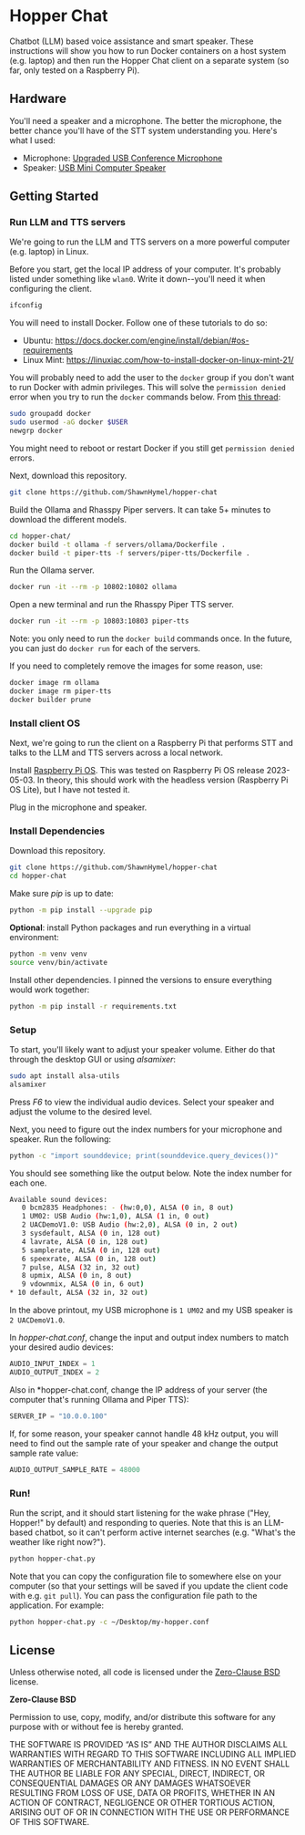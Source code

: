 # Hopper Chat

Chatbot (LLM) based voice assistance and smart speaker. These instructions will show you how to run Docker containers on a host system (e.g. laptop) and then run the Hopper Chat client on a separate system (so far, only tested on a Raspberry Pi).

## Hardware

You'll need a speaker and a microphone. The better the microphone, the better chance you'll have of the STT system understanding you. Here's what I used:

 * Microphone: [Upgraded USB Conference Microphone](https://www.amazon.com/gp/product/B08GPPQH9B/)
 * Speaker: [USB Mini Computer Speaker](https://www.amazon.com/gp/product/B075M7FHM1)

## Getting Started

### Run LLM and TTS servers

We're going to run the LLM and TTS servers on a more powerful computer (e.g. laptop) in Linux. 

Before you start, get the local IP address of your computer. It's probably listed under something like `wlan0`. Write it down--you'll need it when configuring the client.

```sh
ifconfig
```

You will need to install Docker. Follow one of these tutorials to do so:

 * Ubuntu: https://docs.docker.com/engine/install/debian/#os-requirements
 * Linux Mint: https://linuxiac.com/how-to-install-docker-on-linux-mint-21/

You will probably need to add the user to the `docker` group if you don't want to run Docker with admin privileges. This will solve the `permission denied` error when you try to run the `docker` commands below. From [this thread](https://stackoverflow.com/questions/48957195/how-to-fix-docker-got-permission-denied-issue):

```sh
sudo groupadd docker
sudo usermod -aG docker $USER
newgrp docker
```

You might need to reboot or restart Docker if you still get `permission denied` errors.

Next, download this repository.

```sh
git clone https://github.com/ShawnHymel/hopper-chat
```

Build the Ollama and Rhasspy Piper servers. It can take 5+ minutes to download the different models.

```sh
cd hopper-chat/
docker build -t ollama -f servers/ollama/Dockerfile .
docker build -t piper-tts -f servers/piper-tts/Dockerfile .
```

Run the Ollama server.

```sh
docker run -it --rm -p 10802:10802 ollama
```

Open a new terminal and run the Rhasspy Piper TTS server.

```sh
docker run -it --rm -p 10803:10803 piper-tts
```

Note: you only need to run the `docker build` commands once. In the future, you can just do `docker run` for each of the servers.

If you need to completely remove the images for some reason, use:

```sh
docker image rm ollama
docker image rm piper-tts
docker builder prune
```

### Install client OS

Next, we're going to run the client on a Raspberry Pi that performs STT and talks to the LLM and TTS servers across a local network.

Install [Raspberry Pi OS](https://www.raspberrypi.com/software/). This was tested on Raspberry Pi OS release 2023-05-03. In theory, this should work with the headless version (Raspberry Pi OS Lite), but I have not tested it.

Plug in the microphone and speaker.

### Install Dependencies

Download this repository.

```sh
git clone https://github.com/ShawnHymel/hopper-chat
cd hopper-chat
```

Make sure *pip* is up to date:

```sh
python -m pip install --upgrade pip
```

**Optional**: install Python packages and run everything in a virtual environment:

```sh
python -m venv venv
source venv/bin/activate
```

Install other dependencies. I pinned the versions to ensure everything would work together:

```sh
python -m pip install -r requirements.txt
```

### Setup

To start, you'll likely want to adjust your speaker volume. Either do that through the desktop GUI or using *alsamixer*:

```sh
sudo apt install alsa-utils
alsamixer
```

Press *F6* to view the individual audio devices. Select your speaker and adjust the volume to the desired level.

Next, you need to figure out the index numbers for your microphone and speaker. Run the following:

```sh
python -c "import sounddevice; print(sounddevice.query_devices())"
```

You should see something like the output below. Note the index number for each one.

```sh
Available sound devices:
   0 bcm2835 Headphones: - (hw:0,0), ALSA (0 in, 8 out)
   1 UM02: USB Audio (hw:1,0), ALSA (1 in, 0 out)
   2 UACDemoV1.0: USB Audio (hw:2,0), ALSA (0 in, 2 out)
   3 sysdefault, ALSA (0 in, 128 out)
   4 lavrate, ALSA (0 in, 128 out)
   5 samplerate, ALSA (0 in, 128 out)
   6 speexrate, ALSA (0 in, 128 out)
   7 pulse, ALSA (32 in, 32 out)
   8 upmix, ALSA (0 in, 8 out)
   9 vdownmix, ALSA (0 in, 6 out)
* 10 default, ALSA (32 in, 32 out)
```

In the above printout, my USB microphone is `1 UM02` and my USB speaker is `2 UACDemoV1.0`. 

In *hopper-chat.conf*, change the input and output index numbers to match your desired audio devices:

```python
AUDIO_INPUT_INDEX = 1
AUDIO_OUTPUT_INDEX = 2
```

Also in *hopper-chat.conf, change the IP address of your server (the computer that's running Ollama and Piper TTS):

```python
SERVER_IP = "10.0.0.100"
```

If, for some reason, your speaker cannot handle 48 kHz output, you will need to find out the sample rate of your speaker and change the output sample rate value:

```python
AUDIO_OUTPUT_SAMPLE_RATE = 48000
```

### Run!

Run the script, and it should start listening for the wake phrase ("Hey, Hopper!" by default) and responding to queries. Note that this is an LLM-based chatbot, so it can't perform active internet searches (e.g. "What's the weather like right now?").

```sh
python hopper-chat.py
```

Note that you can copy the configuration file to somewhere else on your computer (so that your settings will be saved if you update the client code with e.g. `git pull`). You can pass the configuration file path to the application. For example:

```sh
python hopper-chat.py -c ~/Desktop/my-hopper.conf
```

## License

Unless otherwise noted, all code is licensed under the [Zero-Clause BSD](https://opensource.org/license/0bsd) license.

**Zero-Clause BSD**

Permission to use, copy, modify, and/or distribute this software for
any purpose with or without fee is hereby granted.

THE SOFTWARE IS PROVIDED “AS IS” AND THE AUTHOR DISCLAIMS ALL
WARRANTIES WITH REGARD TO THIS SOFTWARE INCLUDING ALL IMPLIED WARRANTIES
OF MERCHANTABILITY AND FITNESS. IN NO EVENT SHALL THE AUTHOR BE LIABLE
FOR ANY SPECIAL, DIRECT, INDIRECT, OR CONSEQUENTIAL DAMAGES OR ANY
DAMAGES WHATSOEVER RESULTING FROM LOSS OF USE, DATA OR PROFITS, WHETHER IN
AN ACTION OF CONTRACT, NEGLIGENCE OR OTHER TORTIOUS ACTION, ARISING OUT
OF OR IN CONNECTION WITH THE USE OR PERFORMANCE OF THIS SOFTWARE.
